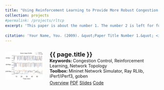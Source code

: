 ```yaml
---
title: "Using Reinforcement Learning to Provide More Robust Congestion Control under Virtual Network Environment"
collection: projects
#permalink: /projects/rltcp
excerpt: 'This paper is about the number 1. The number 2 is left for future work.'

citation: 'Your Name, You. (2009). &quot;Paper Title Number 1.&quot; <i>Journal 1</i>. 1(1).'
---
```


<div style="display:flex">
  <div style="display:inline; float:left; width:25%; margin-right:20px">
    <p style="text-align:left">
      <img src="/images/Projects/1-RLTCP/RLTCP.png" class="preview rounded z-depth-1" width="100%" style="max-width:300px" alignment="center"><br> 
    </p>
  </div>
  <div id="rltcp" class="col-sm-9" style="flex:2.9">
    <div class="title" style="margin-top:11px">
      <papertitle style="font-size:20px">
        <b>{{ page.title }}</b>
      </papertitle>
    </div> 
    <div class="interval keywords"> 
      <b>Keywords: </b>Congestion Control, Reinforcement Learning, Network Topology
    </div> 
    <div class="interval keywords"> 
      <b>Toolbox: </b>Mininet Network Simulator, Ray RLlib, iPerf/iPerf3, goben
    </div> 
    <div class="links interval" style="padding-top:5px"> 
      <a href="/projects/rltcp" class="btn btn-sm z-depth-0" role="button" target="_self" rel="noopener noreferrer">Overview</a> 
      <a href="/files/Projects/PDF/RLTCP.pdf" class="btn btn-sm z-depth-0" role="button" target="_blank" rel="noopener noreferrer">PDF</a> 
      <a href="/files/Projects/Slides/RLTCP.pdf" class="btn btn-sm z-depth-0" role="button" target="_blank" rel="noopener noreferrer">Slides</a> 
      <a href="https://github.com/Charlescai123/RLTCP" class="btn btn-sm z-depth-0" role="button" target="_blank" rel="noopener noreferrer">Code</a>
      <!-- 
        <iframe src="https://ghbtns.com/github-btn.html?user=lmxyy&amp;repo=sige&amp;type=star&amp;count=true" frameborder="0" scrolling="0" width="150" height="20" title="GitHub"></iframe> 
      -->
    </div> 
  </div>
</div>